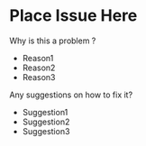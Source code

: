 # Place Issue Here
Why is this a problem ?
* Reason1
* Reason2
* Reason3

Any suggestions on how to fix it?
* Suggestion1
* Suggestion2
* Suggestion3